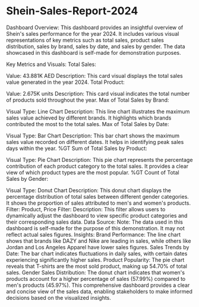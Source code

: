 # Shein-Sales-Report-2024
Dashboard Overview:
This dashboard provides an insightful overview of Shein's sales performance for the year 2024. It includes various visual representations of key metrics such as total sales, product sales distribution, sales by brand, sales by date, and sales by gender. The data showcased in this dashboard is self-made for demonstration purposes.

Key Metrics and Visuals:
Total Sales:

Value: 43.881K AED
Description: This card visual displays the total sales value generated in the year 2024.
Total Product:

Value: 2.675K units
Description: This card visual indicates the total number of products sold throughout the year.
Max of Total Sales by Brand:

Visual Type: Line Chart
Description: This line chart illustrates the maximum sales value achieved by different brands. It highlights which brands contributed the most to the total sales.
Max of Total Sales by Date:

Visual Type: Bar Chart
Description: This bar chart shows the maximum sales value recorded on different dates. It helps in identifying peak sales days within the year.
%GT Sum of Total Sales by Product:

Visual Type: Pie Chart
Description: This pie chart represents the percentage contribution of each product category to the total sales. It provides a clear view of which product types are the most popular.
%GT Count of Total Sales by Gender:

Visual Type: Donut Chart
Description: This donut chart displays the percentage distribution of total sales between different gender categories. It shows the proportion of sales attributed to men's and women's products.
Filter:
Product, Price Filter:
Description: This filter allows users to dynamically adjust the dashboard to view specific product categories and their corresponding sales data.
Data Source:
Note: The data used in this dashboard is self-made for the purpose of this demonstration. It may not reflect actual sales figures.
Insights:
Brand Performance: The line chart shows that brands like DAZY and Nike are leading in sales, while others like Jordan and Los Angeles Apparel have lower sales figures.
Sales Trends by Date: The bar chart indicates fluctuations in daily sales, with certain dates experiencing significantly higher sales.
Product Popularity: The pie chart reveals that T-shirts are the most sold product, making up 54.70% of total sales.
Gender Sales Distribution: The donut chart indicates that women's products account for a higher percentage of sales (57.99%) compared to men's products (45.97%).
This comprehensive dashboard provides a clear and concise view of the sales data, enabling stakeholders to make informed decisions based on the visualized insights.

